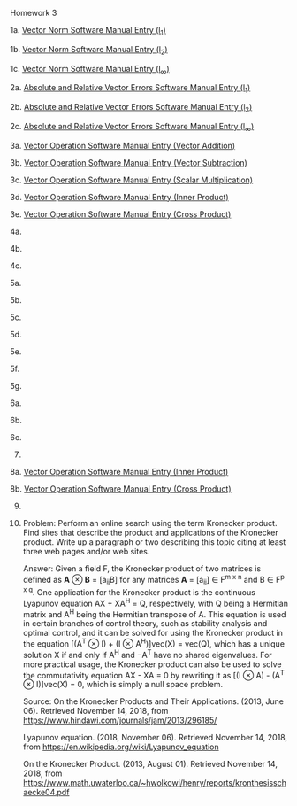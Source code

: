 Homework 3


1a. [Vector Norm Software Manual Entry (l<sub>1</sub>)](https://github.com/CamWeil/math4610/edit/master/softwaremanual/12avecnorml1.md)

1b. [Vector Norm Software Manual Entry (l<sub>2</sub>)](https://github.com/CamWeil/math4610/edit/master/softwaremanual/12bvecnorml2.md)

1c. [Vector Norm Software Manual Entry (l<sub>∞</sub>)](https://github.com/CamWeil/math4610/edit/master/softwaremanual/12cvecnormlinf.md)

2a. [Absolute and Relative Vector Errors Software Manual Entry (l<sub>1</sub>)](https://github.com/CamWeil/math4610/edit/master/softwaremanual/13avecerrl1.md)

2b. [Absolute and Relative Vector Errors Software Manual Entry (l<sub>2</sub>)](https://github.com/CamWeil/math4610/edit/master/softwaremanual/13bvecerrl2.md)

2c. [Absolute and Relative Vector Errors Software Manual Entry (l<sub>∞</sub>)](https://github.com/CamWeil/math4610/edit/master/softwaremanual/13cvecerrlinf.md)

3a. [Vector Operation Software Manual Entry (Vector Addition)](https://github.com/CamWeil/math4610/edit/master/softwaremanual/14avecopsadd.md)

3b. [Vector Operation Software Manual Entry (Vector Subtraction)](https://github.com/CamWeil/math4610/edit/master/softwaremanual/14bvecopssub.md)

3c. [Vector Operation Software Manual Entry (Scalar Multiplication)](https://github.com/CamWeil/math4610/edit/master/softwaremanual/14cvecopsmult.md)

3d. [Vector Operation Software Manual Entry (Inner Product)](https://github.com/CamWeil/math4610/edit/master/softwaremanual/14dvecopsdot.md)

3e. [Vector Operation Software Manual Entry (Cross Product)](https://github.com/CamWeil/math4610/edit/master/softwaremanual/14evecopscross.md)

4a.

4b.

4c.

5a.

5b.

5c.

5d.

5e.

5f.

5g.

6a.

6b.

6c.

7.

8a. [Vector Operation Software Manual Entry (Inner Product)](https://github.com/CamWeil/math4610/edit/master/softwaremanual/14dvecopsdot.md)

8b. [Vector Operation Software Manual Entry (Cross Product)](https://github.com/CamWeil/math4610/edit/master/softwaremanual/14evecopscross.md)

9.

10. Problem: Perform an online search using the term Kronecker product. Find sites that describe the product and applications of the Kronecker product. Write up a paragraph or two describing this topic citing at least three web pages and/or web sites.

    Answer: Given a field F, the Kronecker product of two matrices is defined as <b>A</b> ⊗ <b>B</b> = \[a<sub>ij</sub>B\] for any matrices <b>A</b> = \[a<sub>ij</sub>\] ∈ F<sup>m x n</sup> and B ∈ F<sup>p x q</sup>. One application for the Kronecker product is the continuous Lyapunov equation AX + XA<sup>H</sup> = Q, respectively, with Q being a Hermitian matrix and A<sup>H</sup> being the Hermitian transpose of A. This equation is used in certain branches of control theory, such as stability analysis and optimal control, and it can be solved for using the Kronecker product in the equation \[(A<sup>T</sup> ⊗ I) + (I ⊗ A<sup>H</sup>)\]vec(X) = vec(Q), which has a unique solution X if and only if A<sup>H</sup> and −A<sup>T</sup> have no shared eigenvalues. For more practical usage, the Kronecker product can also be used to solve the commutativity equation AX - XA = 0 by rewriting it as \[(I ⊗ A) - (A<sup>T</sup> ⊗ I)\]vec(X) = 0, which is simply a null space problem.
    
    Source: On the Kronecker Products and Their Applications. (2013, June 06). Retrieved November 14, 2018, from https://www.hindawi.com/journals/jam/2013/296185/
    
    Lyapunov equation. (2018, November 06). Retrieved November 14, 2018, from https://en.wikipedia.org/wiki/Lyapunov_equation
    
    On the Kronecker Product. (2013, August 01). Retrieved November 14, 2018, from https://www.math.uwaterloo.ca/~hwolkowi/henry/reports/kronthesisschaecke04.pdf
